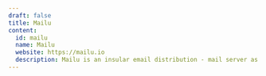 ```yaml
---
draft: false
title: Mailu
content:
  id: mailu
  name: Mailu
  website: https://mailu.io
  description: Mailu is an insular email distribution - mail server as Docker images
---
```

